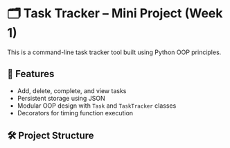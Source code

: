 # 🗂️ Task Tracker – Mini Project (Week 1)

This is a command-line task tracker tool built using Python OOP principles.

## 🚀 Features
- Add, delete, complete, and view tasks
- Persistent storage using JSON
- Modular OOP design with `Task` and `TaskTracker` classes
- Decorators for timing function execution

## 🛠️ Project Structure
